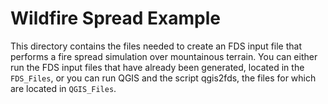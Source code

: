 # Wildfire Spread Example

This directory contains the files needed to create an FDS input file that performs a fire spread simulation over mountainous terrain. You can either run the FDS input files that have already been generated, located in the `FDS_Files`, or you can run QGIS and the script qgis2fds, the files for which are located in `QGIS_Files`. 
